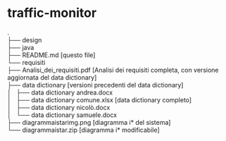 # traffic-monitor

. <br />
├── design <br />
├── java <br />
├── README.md [questo file]<br />
└── requisiti<br />
    ├── Analisi_dei_requisiti.pdf [Analisi dei requisiti completa, con versione aggiornata del data dictionary]<br />
    ├── data dictionary [versioni precedenti del data dictionary]<br />
    │   ├── data dictionary andrea.docx<br />
    │   ├── data dictionary comune.xlsx [data dictionary completo]<br />
    │   ├── data dictionary nicolò.docx<br />
    │   └── data dictionary samuele.docx<br />
    ├── diagrammaistarimg.png [diagramma i* del sistema]<br />
    └── diagrammaistar.zip [diagramma i* modificabile]


